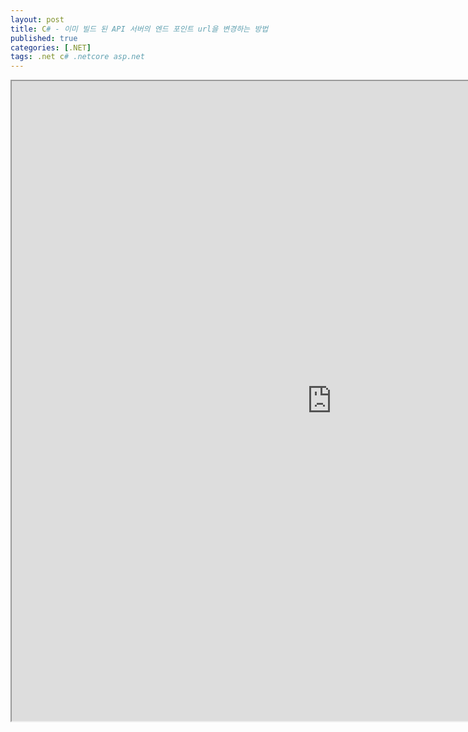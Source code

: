 ```yaml
---
layout: post
title: C# - 이미 빌드 된 API 서버의 엔드 포인트 url을 변경하는 방법
published: true
categories: [.NET]
tags: .net c# .netcore asp.net
---  
```

<iframe width="1024" height="1024" src="https://docs.google.com/document/d/e/2PACX-1vRhHebXWTa1OOY60NT3T0ZRkr8NMNRIuFADhVZIknSs_YsnlYTz7FObkexo9x1iNfoQID31-hVxiwTB/pub?embedded=true"></iframe>    
   